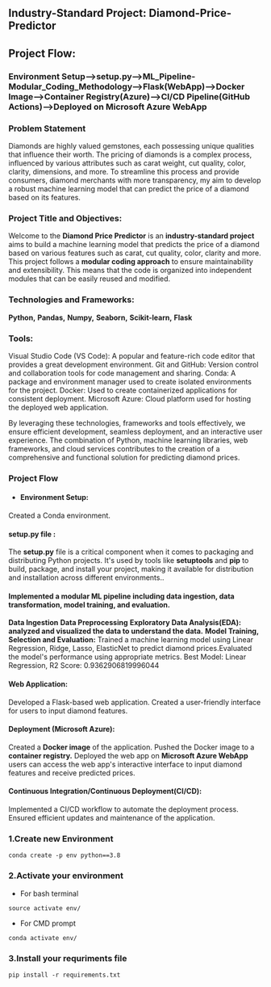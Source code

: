 ## Industry-Standard Project: Diamond-Price-Predictor 

## Project Flow:
### Environment Setup-->setup.py-->ML_Pipeline-Modular_Coding_Methodology-->Flask(WebApp)-->Docker Image-->Container Registry(Azure)-->CI/CD Pipeline(GitHub Actions)-->Deployed on Microsoft Azure WebApp


### Problem Statement

Diamonds are highly valued gemstones, each possessing unique qualities that influence their worth. The pricing of diamonds is a complex process, influenced by various attributes such as carat weight, cut quality, color, clarity, dimensions, and more.
To streamline this process and provide consumers, diamond merchants with more transparency, my aim to develop a robust machine learning model that can predict the price of a diamond based on its features.

### Project Title and Objectives:

Welcome to the **Diamond Price Predictor** is an **industry-standard project** aims to build a machine learning model that predicts the price of a diamond based on various features such as carat, cut quality, color, clarity and more. This project follows a **modular coding approach** to ensure maintainability and extensibility. This means that the code is organized into independent modules that can be easily reused and modified.

### Technologies and Frameworks:
**Python,** **Pandas,** **Numpy,** **Seaborn,**  **Scikit-learn,** **Flask**
### Tools:
Visual Studio Code (VS Code): A popular and feature-rich code editor that provides a great development environment.
Git and GitHub: Version control and collaboration tools for code management and sharing.
Conda: A package and environment manager used to create isolated environments for the project.
Docker: Used to create containerized applications for consistent deployment.
Microsoft Azure: Cloud platform used for hosting the deployed web application.

By leveraging these technologies, frameworks and tools effectively, we ensure efficient development, seamless deployment, and an interactive user experience. The combination of Python, machine learning libraries, web frameworks, and cloud services contributes to the creation of a comprehensive and functional solution for predicting diamond prices.

### Project Flow

* #### Environment Setup:
Created a Conda environment.
#### setup.py file :

The **setup.py** file is a critical component when it comes to packaging and distributing Python projects. It's used by tools like **setuptools** and **pip** to build, package, and install your project, making it available for distribution and installation across different environments..

#### Implemented a modular ML pipeline including data ingestion, data transformation, model training, and evaluation.

**Data Ingestion**
**Data Preprocessing**
**Exploratory Data Analysis(EDA): analyzed and visualized the data to understand the data.**
**Model Training, Selection and Evaluation:** Trained a machine learning model using Linear Regression, Ridge, Lasso, ElasticNet to predict diamond prices.Evaluated the model's performance using appropriate metrics. Best Model: Linear Regression, R2 Score: 0.9362906819996044

#### Web Application:
Developed a Flask-based web application.
Created a user-friendly interface for users to input diamond features.

#### Deployment (Microsoft Azure):
Created a **Docker image** of the application.
Pushed the Docker image to a **container registry.**
Deployed the web app on **Microsoft Azure WebApp** users can access the web app's interactive interface to input diamond features and receive predicted prices.

#### Continuous Integration/Continuous Deployment(CI/CD):
Implemented a CI/CD workflow to automate the deployment process.
Ensured efficient updates and maintenance of the application.


### 1.Create new Environment
```
conda create -p env python==3.8
```

### 2.Activate your environment
- For bash terminal
```
source activate env/
```
- For CMD prompt
```
conda activate env/
```

### 3.Install your requriments file

```
pip install -r requirements.txt
```

